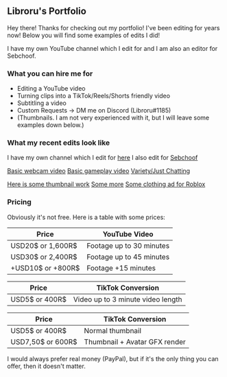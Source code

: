 ## Libroru's Portfolio

Hey there! Thanks for checking out my portfolio! I've been editing for years now! Below you will find some examples of edits I did!

I have my own YouTube channel which I edit for and I am also an editor for Sebchoof.

### What you can hire me for

- Editing a YouTube video
- Turning clips into a TikTok/Reels/Shorts friendly video
- Subtitling a video
- Custom Requests -> DM me on Discord (Libroru#1185)
- (Thumbnails. I am not very experienced with it, but I will leave some examples down below.)

### What my recent edits look like

I have my own channel which I edit for [here](https://www.youtube.com/channel/UCpNA4-mfV_bhbcjHBPluRpQ)
I also edit for [Sebchoof](https://www.youtube.com/user/sebchooo)

[Basic webcam video](https://www.youtube.com/watch?v=daRmgGOwz0Y&t=195s)
[Basic gameplay video](https://www.youtube.com/watch?v=jr1YDPolI24)
[Variety/Just Chatting](https://www.youtube.com/watch?v=NH7qy_MLNrg)

[Here is some thumbnail work](https://media.discordapp.net/attachments/264055287479140352/877169203260588082/thumb.png?width=984&height=554)
[Some more](https://i9.ytimg.com/vi/XLVKH2uj0vo/maxresdefault.jpg?time=1641545700000&sqp=COT_344G&rs=AOn4CLC_osCyhy8LDEiQ-4dAClXkYTscVA)
[Some clothing ad for Roblox](https://media.discordapp.net/attachments/264055287479140352/610057679477538816/lrectangleadoutifts.png)

### Pricing

Obviously it's not free. Here is a table with some prices:

|Price| YouTube Video |
|-----| ----------- |
|USD20$ or 1,600R$| Footage up to 30 minutes |
|USD30$ or 2,400R$| Footage up to 45 minutes |
|+USD10$ or +800R$ | Footage +15 minutes |

|Price| TikTok Conversion |
|-----| ----------- |
|USD5$ or 400R$| Video up to 3 minute video length |

|Price| TikTok Conversion |
|-----| ----------- |
|USD5$ or 400R$| Normal thumbnail |
|USD7,50$ or 600R$| Thumbnail + Avatar GFX render |

I would always prefer real money (PayPal), but if it's the only thing you can offer, then it doesn't matter.